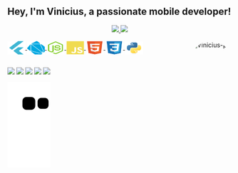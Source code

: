 ## Hey, I'm Vinicius, a passionate mobile developer!
<div align="center">
  <a href="https://github.com/viniciusps01">
  <img height="180em" src="https://github-readme-stats.vercel.app/api?username=viniciusps01&show_icons=true&theme=prussian&include_all_commits=true&count_private=true"/>
  <img height="180em" src="https://github-readme-stats.vercel.app/api/top-langs/?username=viniciusps01&layout=compact&langs_count=7&theme=prussian"/>
</div>
<div style="display: inline_block"><br>
  <img align="center" alt="Vinicius-Flutter" height="30" width="40" src="https://raw.githubusercontent.com/devicons/devicon/master/icons/flutter/flutter-plain.svg">
  <img align="center" alt="Vinicius-Dart" height="30" width="40" src="https://raw.githubusercontent.com/devicons/devicon/master/icons/dart/dart-plain.svg">
  <img align="center" alt="Vinicius-Node" height="30" width="40" src="https://raw.githubusercontent.com/devicons/devicon/master/icons/nodejs/nodejs-original.svg">
  <img align="center" alt="Vinicius-JS" height="30" width="40" src="https://raw.githubusercontent.com/devicons/devicon/master/icons/javascript/javascript-plain.svg">
  <img align="center" alt="Vinicius-HTML" height="30" width="40" src="https://raw.githubusercontent.com/devicons/devicon/master/icons/html5/html5-original.svg">
  <img align="center" alt="Vinicius-CSS" height="30" width="40" src="https://raw.githubusercontent.com/devicons/devicon/master/icons/css3/css3-original.svg">
  <img align="center" alt="Vinicius-Python" height="30" width="40" src="https://raw.githubusercontent.com/devicons/devicon/master/icons/python/python-original.svg">
  <img align="right" alt="Vinicius-pic" height="150" style="border-radius:50px;" src="https://flutternatico.com/wp-content/uploads/2022/04/cbatman-1024x1024.png?width=1024&height=1024">
</div>
  
  ##
 
<div> 
  <a href="https://www.youtube.com/channel/UCz8XwuP14h-4LFUWbTLh3_w" target="_blank"><img src="https://img.shields.io/badge/YouTube-FF0000?style=for-the-badge&logo=youtube&logoColor=white" target="_blank"></a>
  <a href = "https://www.flutternatico.com"><img src="https://img.shields.io/badge/-Website-%230877B5?style=for-the-badge&logoColor=white" target="_blank"></a>
  <a href="https://instagram.com/viniciusps01" target="_blank"><img src="https://img.shields.io/badge/-Instagram-%23E4405F?style=for-the-badge&logo=instagram&logoColor=white" target="_blank"></a>
  <a href = "mailto:viniciusps01@gmail.com"><img src="https://img.shields.io/badge/-Gmail-%23333?style=for-the-badge&logo=gmail&logoColor=white" target="_blank"></a>
  <a href="https://www.linkedin.com/in/viniciusps01" target="_blank"><img src="https://img.shields.io/badge/-LinkedIn-%230077B5?style=for-the-badge&logo=linkedin&logoColor=white" target="_blank"></a> 
 
  ![Snake animation](https://github.com/viniciusps01/viniciusps01/blob/output/github-contribution-grid-snake.svg)
 
</div>
